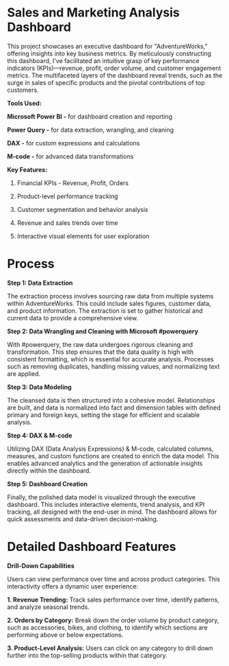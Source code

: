 # Sales and Marketing Analysis Dashboard

This project showcases an executive dashboard for "AdventureWorks," offering insights into key business metrics. By meticulously constructing this dashboard, I've facilitated an intuitive grasp of key performance indicators (KPIs)—revenue, profit, order volume, and customer engagement metrics. The multifaceted layers of the dashboard reveal trends, such as the surge in sales of specific products and the pivotal contributions of top customers.

**Tools Used:**

**Microsoft Power BI -** for dashboard creation and reporting

**Power Query -** for data extraction, wrangling, and cleaning

**DAX -** for custom expressions and calculations

**M-code -** for advanced data transformations

**Key Features:**

1. Financial KPIs - Revenue, Profit, Orders

2. Product-level performance tracking

3. Customer segmentation and behavior analysis

4. Revenue and sales trends over time

5. Interactive visual elements for user exploration

# Process

**Step 1: Data Extraction**

The extraction process involves sourcing raw data from multiple systems within AdventureWorks. This could include sales figures, customer data, and product information. The extraction is set to gather historical and current data to provide a comprehensive view.

**Step 2: Data Wrangling and Cleaning with Microsoft #powerquery**

With #powerquery, the raw data undergoes rigorous cleaning and transformation. This step ensures that the data quality is high with consistent formatting, which is essential for accurate analysis. Processes such as removing duplicates, handling missing values, and normalizing text are applied.

**Step 3: Data Modeling**

The cleansed data is then structured into a cohesive model. Relationships are built, and data is normalized into fact and dimension tables with defined primary and foreign keys, setting the stage for efficient and scalable analysis.

**Step 4: DAX & M-code**

Utilizing DAX (Data Analysis Expressions) & M-code, calculated columns, measures, and custom functions are created to enrich the data model. This enables advanced analytics and the generation of actionable insights directly within the dashboard.

**Step 5: Dashboard Creation**

Finally, the polished data model is visualized through the executive dashboard. This includes interactive elements, trend analysis, and KPI tracking, all designed with the end-user in mind. The dashboard allows for quick assessments and data-driven decision-making.

# Detailed Dashboard Features

**Drill-Down Capabilities**  

Users can view performance over time and across product categories. This interactivity offers a dynamic user experience:

**1. Revenue Trending:**
   Track sales performance over time, identify patterns, and analyze seasonal trends.
   
**2. Orders by Category:**
   Break down the order volume by product category, such as accessories, bikes, and clothing, to identify which sections are performing above or below expectations.

**3. Product-Level Analysis:** 
  Users can click on any category to drill down further into the top-selling products within that category.
